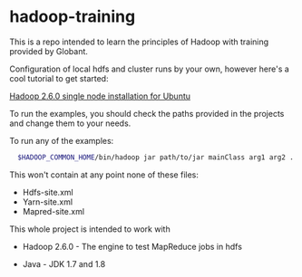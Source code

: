 # hadoop-training

This is a repo intended to learn the principles of Hadoop with training provided by Globant.

Configuration of local hdfs and cluster runs by your own, however here's a cool tutorial to get started:

  [Hadoop 2.6.0 single node installation for Ubuntu](https://www.youtube.com/watch?v=3UvR9nDsU7s)

To run the examples, you should check the paths provided in the projects and change them to your needs.

To run any of the examples:

```bash
  $HADOOP_COMMON_HOME/bin/hadoop jar path/to/jar mainClass arg1 arg2 ...
```
This won't contain at any point none of these files:

- Hdfs-site.xml
- Yarn-site.xml
- Mapred-site.xml

This whole project is intended to work with

- Hadoop 2.6.0 - The engine to test MapReduce jobs in hdfs

- Java - JDK 1.7 and 1.8

